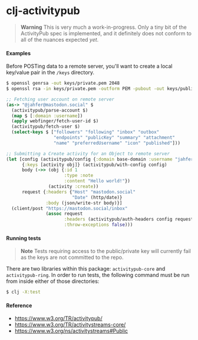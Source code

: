 # clj-activitypub

> **Warning**
> This is very much a work-in-progress. Only a tiny bit of the ActivityPub spec is implemented, and it definitely does not conform to all of the nuances expected _yet_.

#### Examples

Before POSTing data to a remote server, you'll want to create a local key/value pair in the `/keys` directory.

```bash
$ openssl genrsa -out keys/private.pem 2048
$ openssl rsa -in keys/private.pem -outform PEM -pubout -out keys/public.pem
```

```clj
;; Fetching user account on remote server
(as-> "@jahfer@mastodon.social" $
  (activitypub/parse-account $)
  (map $ [:domain :username])
  (apply webfinger/fetch-user-id $)
  (activitypub/fetch-user $)
  (select-keys $ ["followers" "following" "inbox" "outbox"
                  "endpoints" "publicKey" "summary" "attachment"
                  "name" "preferredUsername" "icon" "published"]))
```

```clj
;; Submitting a Create activity for an Object to remote server
(let [config (activitypub/config {:domain base-domain :username "jahfer"})
      {:keys [activity obj]} (activitypub/with-config config)
      body (->> (obj {:id 1
                      :type :note
                      :content "Hello world!"})
                (activity :create))
      request {:headers {"Host" "mastodon.social"
                         "Date" (http/date)}
               :body (json/write-str body)}]
  (client/post "https://mastodon.social/inbox"
               (assoc request
                      :headers (activitypub/auth-headers config request)
                      :throw-exceptions false)))
```

#### Running tests

> **Note**
> Tests requiring access to the public/private key will currently fail as the keys are not committed to the repo.

There are two libraries within this package: `activitypub-core` and `activitypub-ring`. In order to run tests, the following command must be run from inside either of those directories:

```bash
$ clj -X:test
```

#### Reference
- https://www.w3.org/TR/activitypub/
- https://www.w3.org/TR/activitystreams-core/
- https://www.w3.org/ns/activitystreams#Public
